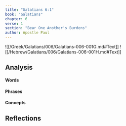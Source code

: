 ```yaml
---
title: "Galatians 6:1"
book: "Galatians"
chapter: 6
verse: 1
section: "Bear One Another's Burdens"
author: Apostle Paul
---
```

![[/Greek/Galatians/006/Galatians-006-001G.md#Text]]
![[/Hebrew/Galatians/006/Galatians-006-001H.md#Text]]

## Analysis

#### Words

#### Phrases

#### Concepts

## Reflections
